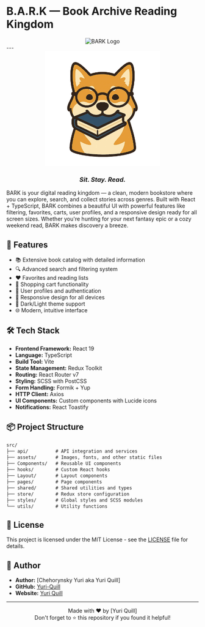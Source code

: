 # B.A.R.K — Book Archive Reading Kingdom
<div align="center">
  <img src="/bark.webp" alt="BARK Logo" width="500"/>
</div>
---
<div align="center">
  <img src="src/assets/logo/logo-large.png" alt="BARK Logo" width="300"/>
  
  ### *Sit. Stay. Read.*
</div>

BARK is your digital reading kingdom — a clean, modern bookstore where you can explore, search, and collect stories across genres. Built with React + TypeScript, BARK combines a beautiful UI with powerful features like filtering, favorites, carts, user profiles, and a responsive design ready for all screen sizes. Whether you're hunting for your next fantasy epic or a cozy weekend read, BARK makes discovery a breeze.

## 🚀 Features

- 📚 Extensive book catalog with detailed information
- 🔍 Advanced search and filtering system
- ❤️ Favorites and reading lists
- 🛒 Shopping cart functionality
- 👤 User profiles and authentication
- 📱 Responsive design for all devices
- 🌙 Dark/Light theme support
- 🌐 Modern, intuitive interface

## 🛠️ Tech Stack

- **Frontend Framework:** React 19
- **Language:** TypeScript
- **Build Tool:** Vite
- **State Management:** Redux Toolkit
- **Routing:** React Router v7
- **Styling:** SCSS with PostCSS
- **Form Handling:** Formik + Yup
- **HTTP Client:** Axios
- **UI Components:** Custom components with Lucide icons
- **Notifications:** React Toastify

## 📦 Project Structure

```
src/
├── api/          # API integration and services
├── assets/       # Images, fonts, and other static files
├── Components/   # Reusable UI components
├── hooks/        # Custom React hooks
├── Layout/       # Layout components
├── pages/        # Page components
├── shared/       # Shared utilities and types
├── store/        # Redux store configuration
├── styles/       # Global styles and SCSS modules
└── utils/        # Utility functions
```

## 📄 License

This project is licensed under the MIT License - see the [LICENSE](LICENSE) file for details.

## 👤 Author

- **Author:** [Chehorynsky Yuri aka Yuri Quill]
- **GitHub:** [Yuri-Quill](https://github.com/Yuri-Quill)
- **Website:** [Yuri Quill](https://www.linkedin.com/in/yuri-quill-ab125635a/)

---

<div align="center">
  Made with ❤️ by [Yuri Quill]<br>
  Don't forget to ⭐ this repository if you found it helpful!
</div>


